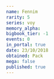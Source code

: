 ```yaml
---
name: Fennim
rarity: 5
series: voy
memory_alpha:
bigbook_tier: -1
events: 0
in_portal: true
date: 23/10/2018
obtained: Pack
mega: false
published: true
---
```



